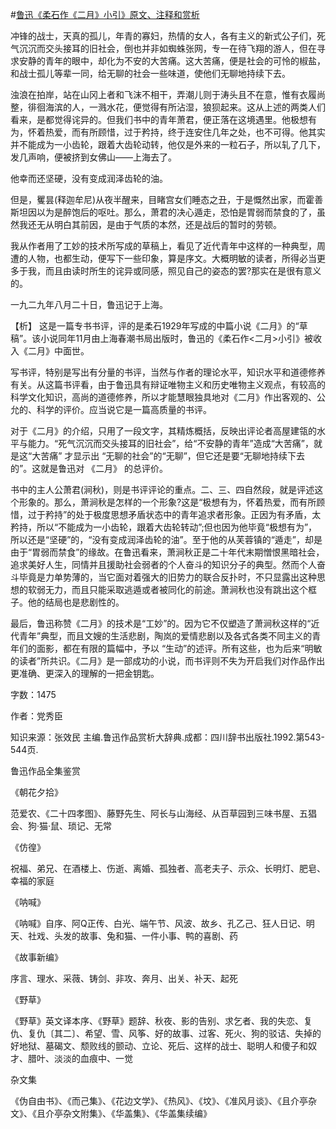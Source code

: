 #[鲁迅《柔石作《二月》小引》原文、注释和赏析](https://www.vrrw.net/wx/9595.html)

冲锋的战士，天真的孤儿，年青的寡妇，热情的女人，各有主义的新式公子们，死气沉沉而交头接耳的旧社会，倒也并非如蜘蛛张网，专一在待飞翔的游人，但在寻求安静的青年的眼中，却化为不安的大苦痛。这大苦痛，便是社会的可怜的椒盐，和战士孤儿等辈一同，给无聊的社会一些味道，使他们无聊地持续下去。

浊浪在拍岸，站在山冈上者和飞沫不相干，弄潮儿则于涛头且不在意，惟有衣履尚整，徘徊海滨的人，一溅水花，便觉得有所沾湿，狼狈起来。这从上述的两类人们看来，是都觉得诧异的。但我们书中的青年萧君，便正落在这境遇里。他极想有为，怀着热爱，而有所顾惜，过于矜持，终于连安住几年之处，也不可得。他其实并不能成为一小齿轮，跟着大齿轮动转，他仅是外来的一粒石子，所以轧了几下，发几声响，便被挤到女佛山——上海去了。

他幸而还坚硬，没有变成润泽齿轮的油。

但是，矍昙(释迦牟尼)从夜半醒来，目睹宫女们睡态之丑，于是慨然出家，而霍善斯坦因以为是醉饱后的呕吐。那么，萧君的决心遁走，恐怕是胃弱而禁食的了，虽然我还无从明白其前因，是由于气质的本然，还是战后的暂时的劳顿。

我从作者用了工妙的技术所写成的草稿上，看见了近代青年中这样的一种典型，周遭的人物，也都生动，便写下一些印象，算是序文。大概明敏的读者，所得必当更多于我，而且由读时所生的诧异或同感，照见自己的姿态的罢?那实在是很有意义的。

一九二九年八月二十日，鲁迅记于上海。



【析】 这是一篇专书书评，评的是柔石1929年写成的中篇小说《二月》的“草稿”。该小说同年11月由上海春潮书局出版时，鲁迅的《柔石作<二月>小引》被收入《二月》中面世。

写书评，特别是写出有分量的书评，当然与作者的理论水平，知识水平和道德修养有关。从这篇书评看，由于鲁迅具有辩证唯物主义和历史唯物主义观点，有较高的科学文化知识，高尚的道德修养，所以才能慧眼独具地对《二月》作出客观的、公允的、科学的评价。应当说它是一篇高质量的书评。

对于《二月》的介绍，只用了一段文字，其精炼概括，反映出评论者高屋建瓴的水平与能力。“死气沉沉而交头接耳的旧社会”，给“不安静的青年”造成“大苦痛”，就是这“大苦痛” 才显示出 “无聊的社会”的“无聊”，但它还是要“无聊地持续下去的”。这就是鲁迅对 《二月》 的总评价。

书中的主人公萧君(涧秋)，则是书评评论的重点。二、三、四自然段，就是评述这个形象的。那么，萧涧秋是怎样的一个形象?这是“极想有为，怀着热爱，而有所顾惜，过于矜持”的处于极度思想矛盾状态中的青年追求者形象。正因为有矛盾，太矜持，所以“不能成为一小齿轮，跟着大齿轮转动”;但也因为他毕竟“极想有为”，所以还是“坚硬”的，“没有变成润泽齿轮的油”。至于他的从芙蓉镇的“遁走”，却是由于“胃弱而禁食”的缘故。在鲁迅看来，萧涧秋正是二十年代末期憎恨黑暗社会，追求美好人生，同情并且援助社会弱者的个人奋斗的知识分子的典型。然而个人奋斗毕竟是力单势薄的，当它面对着强大的旧势力的联合反扑时，不只显露出这种思想的软弱无力，而且只能采取逃遁或者被同化的前途。萧涧秋也没有跳出这个框子。他的结局也是悲剧性的。

最后，鲁迅称赞《二月》的技术是“工妙”的。因为它不仅塑造了萧涧秋这样的“近代青年”典型，而且文嫂的生活悲剧，陶岚的爱情悲剧以及各式各类不同主义的青年们的面影，都在有限的篇幅中，予以 “生动”的述评。所有这些，也为后来“明敏的读者”所共识。《二月》是一部成功的小说，而书评则不失为开启我们对作品作出更准确、更深入的理解的一把金钥匙。

字数：1475

作者：党秀臣

知识来源：张效民 主编.鲁迅作品赏析大辞典.成都：四川辞书出版社.1992.第543-544页.

鲁迅作品全集鉴赏

《朝花夕拾》

范爱农、《二十四孝图》、藤野先生、阿长与山海经、从百草园到三味书屋、五猖会、狗·猫·鼠、琐记、无常

《仿徨》

祝福、弟兄、在酒楼上、伤逝、离婚、孤独者、高老夫子、示众、长明灯、肥皂、幸福的家庭

《呐喊》

《呐喊》自序、阿Q正传、白光、端午节、风波、故乡、孔乙己、狂人日记、明天、社戏、头发的故事、兔和猫、一件小事、鸭的喜剧、药

《故事新编》

序言、理水、采薇、铸剑、非攻、奔月、出关、补天、起死

《野草》

《野草》英文译本序、《野草》题辞、秋夜、影的告别、求乞者、我的失恋、复仇、复仇〔其二〕、希望、雪、风筝、好的故事、过客、死火、狗的驳诘、失掉的好地狱、墓碣文、颓败线的颤动、立论、死后、这样的战士、聪明人和傻子和奴才、腊叶、淡淡的血痕中、一觉

杂文集

《伪自由书》、《而己集》、《花边文学》、《热风》、《坟》、《准风月谈》、《且介亭杂文》、《且介亭杂文附集》、《华盖集》、《华盖集续编》

